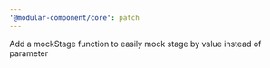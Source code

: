 ```yaml
---
'@modular-component/core': patch
---
```


Add a mockStage function to easily mock stage by value instead of parameter
